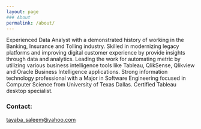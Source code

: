 ```yaml
---
layout: page
### About
permalink: /about/
---
```


Experienced Data Analyst with a demonstrated history of working in the Banking, Insurance and Tolling industry. Skilled in modernizing legacy platforms and improving digital customer experience by provide insights through data and analytics. Leading the work for automating metric by utilizing various business intelligence tools like Tableau, QlikSense, Qlikview and Oracle Business Intelligence applications. Strong information technology professional with a Major in Software Engineering focused in Computer Science from University of Texas Dallas. Certified Tableau desktop specialist.


### Contact:

[tayaba_saleem@yahoo.com](mailto:email@domain.com)
